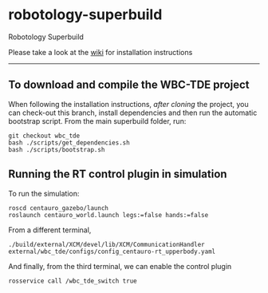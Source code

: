 robotology-superbuild
=====================

Robotology Superbuild

Please take a look at the [wiki](https://github.com/robotology-playground/robotology-superbuild/wiki/robotology-superbuild-handbook#installation) for installation instructions

_________________________________________________
To download and compile the WBC-TDE project
-----------------------------------
When following the installation instructions, *after cloning* the project, you can check-out this branch, install dependencies and then run the automatic bootstrap script. From the main superbuild folder, run:

```
git checkout wbc_tde
bash ./scripts/get_dependencies.sh
bash ./scripts/bootstrap.sh
```

Running the RT control plugin in simulation
-----------------------
To  run the simulation:

```
roscd centauro_gazebo/launch
roslaunch centauro_world.launch legs:=false hands:=false
```
From a different terminal,
```
./build/external/XCM/devel/lib/XCM/CommunicationHandler external/wbc_tde/configs/config_centauro-rt_upperbody.yaml
```
And finally, from the third terminal, we can enable the control plugin
```
rosservice call /wbc_tde_switch true
```